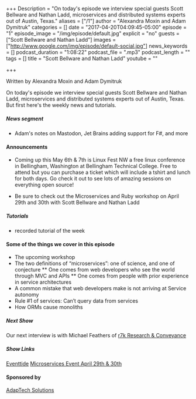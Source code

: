 +++
Description = "On today's episode we interview special guests Scott Bellware and Nathan Ladd, microservices and distributed systems experts out of Austin, Texas."
aliases = ["/1"]
author = "Alexandra Moxin and Adam Dymitruk"
categories = []
date = "2017-04-20T04:09:45-05:00"
episode = "1"
episode_image = "/img/episode/default.jpg"
explicit = "no"
guests = ["Scott Bellware and Nathan Ladd"]
images = ["http://www.google.com/img/episode/default-social.jpg"]
news_keywords = []
podcast_duration = "1:08:22"
podcast_file = ".mp3"
podcast_length = ""
tags = []
title = "Scott Bellware and Nathan Ladd"
youtube = ""

+++

Written by Alexandra Moxin and Adam Dymitruk

On today's episode we interview special guests Scott Bellware and Nathan Ladd, microservices and distributed systems experts out of Austin, Texas. But first here's the weekly news and tutorials.

##### News segment

* Adam's notes on Mastodon, Jet Brains adding support for F#, and more

#### Announcements

* Coming up this May 6th & 7th is Linux Fest NW a free linux conference in Bellingham, Washington at Bellingham Technical College. Free to attend but you can purchase a ticket which will include a tshirt and lunch for both days. Go check it out to see lots of amazing sessions on everything open source!

* Be sure to check out the Microservices and Ruby workshop on April 29th and 30th with Scott Bellware and Nathan Ladd

##### Tutorials

* recorded tutorial of the week

#### Some of the things we cover in this episode

* The upcoming workshop
* The two definitions of “microservices”: one of science, and one of conjecture
** One comes from web developers who see the world through MVC and APIs
** One comes from people with prior experience in service architectures
* A common mistake that web developers make is not arriving at Service autonomy
* Rule #1 of services: Can’t query data from services
* How ORMs cause monoliths

##### Next Show

Our next interview is with Michael Feathers of [r7k Research & Conveyance](https://www.r7krecon.com/)

##### Show Links

[Eventtide](link)
[Microservices Event April 29th & 30th](link)

#### Sponsored by

[AdapTech Solutions](https://adaptechsolutions.net/)